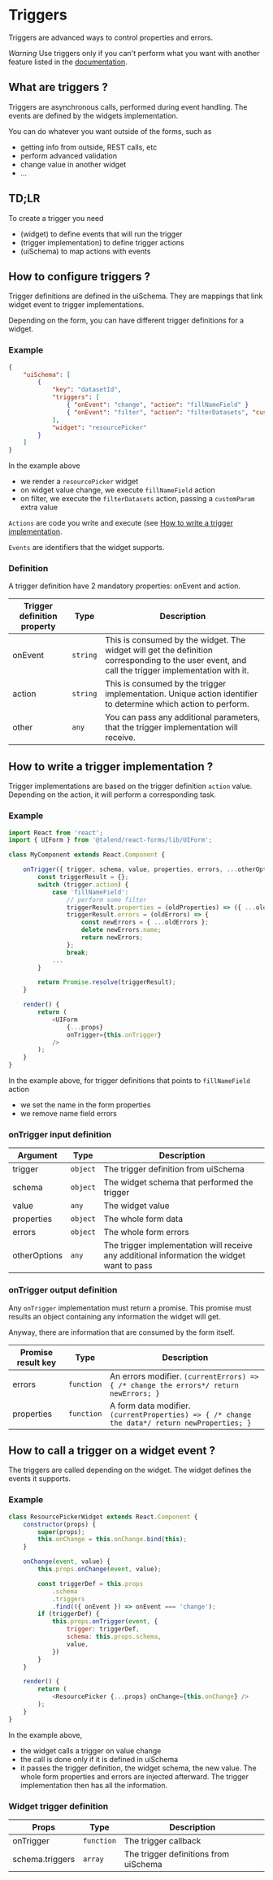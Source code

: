 # Triggers

Triggers are advanced ways to control properties and errors.

*Warning*
Use triggers only if you can't perform what you want with another feature listed in the [documentation](../README.md).

## What are triggers ?

Triggers are asynchronous calls, performed during event handling. The events are defined by the widgets implementation.

You can do whatever you want outside of the forms, such as
- getting info from outside, REST calls, etc
- perform advanced validation
- change value in another widget
- ...

## TD;LR

To create a trigger you need
- (widget) to define events that will run the trigger
- (trigger implementation) to define trigger actions
- (uiSchema) to map actions with events

## How to configure triggers ?

Trigger definitions are defined in the uiSchema. They are mappings that link widget event to trigger implementations.

Depending on the form, you can have different trigger definitions for a widget.

### Example

```json
{
    "uiSchema": [
        {
            "key": "datasetId",
            "triggers": [
                { "onEvent": "change", "action": "fillNameField" }
                { "onEvent": "filter", "action": "filterDatasets", "customParam": "lol" }
            ],
            "widget": "resourcePicker"
        }
    ]
}
```

In the example above
- we render a `resourcePicker` widget
- on widget value change, we execute `fillNameField` action
- on filter, we execute the `filterDatasets` action, passing a `customParam` extra value

`Actions` are code you write and execute (see [How to write a trigger implementation](#how-to-write-a-trigger-implementation-).

`Events` are identifiers that the widget supports.

### Definition

A trigger definition have 2 mandatory properties: onEvent and action.

| Trigger definition property | Type | Description |
|---|---|---|
| onEvent | `string` | This is consumed by the widget. The widget will get the definition corresponding to the user event, and call the trigger implementation with it. |
| action | `string` | This is consumed by the trigger implementation. Unique action identifier to determine which action to perform. |
| other | `any` | You can pass any additional parameters, that the trigger implementation will receive. |

## How to write a trigger implementation ?

Trigger implementations are based on the trigger definition `action` value. Depending on the action, it will perform a corresponding task.

### Example

```javascript
import React from 'react';
import { UIForm } from '@talend/react-forms/lib/UIForm';

class MyComponent extends React.Component {

	onTrigger({ trigger, schema, value, properties, errors, ...otherOptions }) {
		const triggerResult = {};
		switch (trigger.action) {
			case 'fillNameField':
				// perform some filter
				triggerResult.properties = (oldProperties) => ({ ...oldProperties, name: value.name });
				triggerResult.errors = (oldErrors) => {
					const newErrors = { ...oldErrors };
					delete newErrors.name;
					return newErrors;
				};
				break;
			...
        }

        return Promise.resolve(triggerResult);
	}

	render() {
		return (
			<UIForm
				{...props}
				onTrigger={this.onTrigger}
			/>
		);
	}
}
```

In the example above, for trigger definitions that points to `fillNameField` action
- we set the name in the form properties
- we remove name field errors

### onTrigger input definition

| Argument | Type | Description |
|---|---|---|
| trigger | `object` | The trigger definition from uiSchema |
| schema | `object` | The widget schema that performed the trigger |
| value | `any` | The widget value |
| properties | `object` | The whole form data |
| errors | `object` | The whole form errors |
| otherOptions | `any` | The trigger implementation will receive any additional information the widget want to pass |

### onTrigger output definition

Any `onTrigger` implementation must return a promise. This promise must results an object containing any information the widget will get.

Anyway, there are information that are consumed by the form itself.

| Promise result key | Type | Description |
|---|---|---|
| errors | `function` | An errors modifier. `(currentErrors) => { /* change the errors*/ return newErrors; }` |
| properties | `function` | A form data modifier. `(currentProperties) => { /* change the data*/ return newProperties; }` |

## How to call a trigger on a widget event ?

The triggers are called depending on the widget. The widget defines the events it supports.

### Example

```javascript
class ResourcePickerWidget extends React.Component {
    constructor(props) {
        super(props);
        this.onChange = this.onChange.bind(this);
    }

    onChange(event, value) {
        this.props.onChange(event, value);

        const triggerDef = this.props
            .schema
            .triggers
            .find(({ onEvent }) => onEvent === 'change');
        if (triggerDef) {
            this.props.onTrigger(event, {
                trigger: triggerDef,
                schema: this.props.schema,
                value,
            })
        }
    }

    render() {
        return (
            <ResourcePicker {...props} onChange={this.onChange} />
        );
    }
}
```

In the example above,
- the widget calls a trigger on value change
- the call is done only if it is defined in uiSchema
- it passes the trigger definition, the widget schema, the new value. The whole form properties and errors are injected afterward. The trigger implementation then has all the information.

### Widget trigger definition

| Props | Type | Description |
|---|---|---|
| onTrigger | `function` | The trigger callback |
| schema.triggers | `array` | The trigger definitions from uiSchema |
